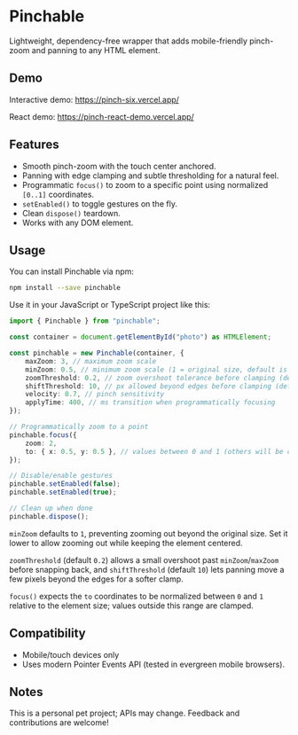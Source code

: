 # Pinchable

Lightweight, dependency-free wrapper that adds mobile-friendly pinch-zoom and panning to any HTML element.

## Demo

Interactive demo: https://pinch-six.vercel.app/

React demo: https://pinch-react-demo.vercel.app/

## Features

- Smooth pinch-zoom with the touch center anchored.
- Panning with edge clamping and subtle thresholding for a natural feel.
- Programmatic `focus()` to zoom to a specific point using normalized `[0..1]` coordinates.
- `setEnabled()` to toggle gestures on the fly.
- Clean `dispose()` teardown.
- Works with any DOM element.

## Usage

You can install Pinchable via npm:

```bash
npm install --save pinchable
```

Use it in your JavaScript or TypeScript project like this:

```ts
import { Pinchable } from "pinchable";

const container = document.getElementById("photo") as HTMLElement;

const pinchable = new Pinchable(container, {
    maxZoom: 3, // maximum zoom scale
    minZoom: 0.5, // minimum zoom scale (1 = original size, default is 1)
    zoomThreshold: 0.2, // zoom overshoot tolerance before clamping (default is 0.2)
    shiftThreshold: 10, // px allowed beyond edges before clamping (default is 10)
    velocity: 0.7, // pinch sensitivity
    applyTime: 400, // ms transition when programmatically focusing
});

// Programmatically zoom to a point
pinchable.focus({
    zoom: 2,
    to: { x: 0.5, y: 0.5 }, // values between 0 and 1 (others will be clamped)
});

// Disable/enable gestures
pinchable.setEnabled(false);
pinchable.setEnabled(true);

// Clean up when done
pinchable.dispose();
```

`minZoom` defaults to `1`, preventing zooming out beyond the original size. Set it lower to allow zooming out while keeping the element centered.

`zoomThreshold` (default `0.2`) allows a small overshoot past `minZoom`/`maxZoom` before snapping back, and `shiftThreshold` (default `10`) lets panning move a few pixels beyond the edges for a softer clamp.

`focus()` expects the `to` coordinates to be normalized between `0` and `1` relative to the element size; values outside this range are clamped.

## Compatibility

- Mobile/touch devices only
- Uses modern Pointer Events API (tested in evergreen mobile browsers).

## Notes

This is a personal pet project; APIs may change. Feedback and contributions are welcome!
